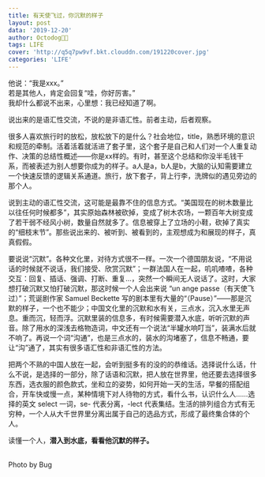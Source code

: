 ```yaml
---
title: 有天使飞过，你沉默的样子
layout: post
data: '2019-12-20'
author: Octodog🐙🐶
tags: LIFE
cover: 'http://q5q7pw9vf.bkt.clouddn.com/191220cover.jpg'
categories: 'LIFE'
---
```


他说：“我是xxx。” 
<br/>若是其他人，肯定会回复“哇，你好厉害。”
<br/>我却什么都说不出来，心里想：我已经知道了啊。
<br/>

说出来的是语汇性交流，不说的是非语汇性。前者主动，后者观察。
<br/>

很多人喜欢旅行时的放松，放松放下的是什么？社会地位，title，熟悉环境的意识和规范的牵制。活着活着就活进了套子里，这个套子是自己和人们对一个人重复动作、决策的总结性概述——你是xx样的。有时，甚至这个总结和你没半毛钱干系，而被表述为别人想要你成为的样子。a人是a，b人是b，大脑的认知需要建立一个快速反馈的逻辑关系通道。旅行，放下套子，背上行李，洗牌似的遇见旁边的那个人。
<br/>

说到主动的语汇性交流，这可能是最靠不住的信息方式。“美国现在的树木数量比以往任何时候都多”，其实原始森林被砍掉，变成了树木农场，一颗百年大树变成了若干弱不经风小树，数量自然就多了。信息被穿上了立场的小鞋，砍掉了真实的“细枝末节”。那些说出来的、被听到、被看到的，主观想成为和展现的样子，真真假假。
<br/>

要说说“沉默”。各种文化里，对待方式很不一样。一次一个德国朋友说，“不用说话的时候就不说话，我们接受、欣赏沉默”；一群法国人在一起，叽叽喳喳，各种交互：回复、插话、强调、打断、重复…，突然一个瞬间无人说话了。这时，大家想打破沉默又怕打破沉默，那这时候一个人会出来说 “un ange passe（有天使飞过）”；荒诞剧作家 Samuel Beckette 写的剧本里有大量的“（Pause）”——那是沉默的样子，一个也不能少；中国文化里的沉默和水有关，三点水，沉入水里无声息。重而沉，轻而浮。沉默里装的信息多，有时候需要潜入水底，听听沉默的声音。除了用水的深浅去格物造词，中文还有一个说法“半罐水响叮当”，装满水后就不响了。再说一个词“沟通”，也是三点水的，装水的沟堵塞了，信息不畅通，要让“沟”通了，其实有很多语汇性和非语汇性的方法。
<br/>

把两个不熟的中国人放在一起，会听到挺多有的没的的恭维话。选择说什么话，什么不说，是选择的一部分，除了话语和沉默，把人放在世界里，他还要去选择很多东西，选衣服的颜色款式，坐和立的姿势，如何开始一天的生活，早餐的搭配组合，开车快或慢一点，某种情境下对人待物的方式，看什么书，认识什么人……选择的英文 select 一词，se- 代表分离，-lect 代表集结。生活的排列组合方式有无穷种，一个人从大千世界里分离出属于自己的选品方式，形成了最终集合体的个人。
<br/>

读懂一个人，**潜入到水底，看看他沉默的样子。**

<br/>
Photo by Bug